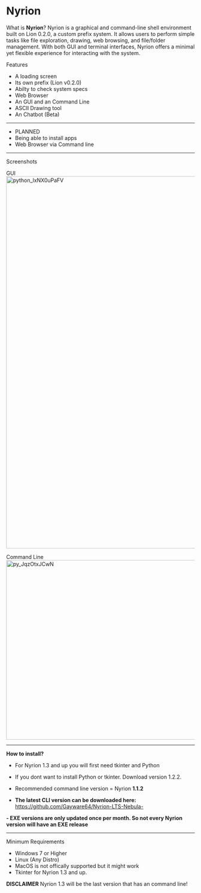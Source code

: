 # Nyrion
What is **Nyrion**?
Nyrion is a graphical and command-line shell environment built on Lion 0.2.0, a custom prefix system. It allows users to perform simple tasks like file exploration, drawing, web browsing, and file/folder management. With both GUI and terminal interfaces, Nyrion offers a minimal yet flexible experience for interacting with the system.


Features
- A loading screen
- Its own prefix (Lion v0.2.0)
- Abilty to check system specs 
- Web Browser
- An GUI and an Command Line
- ASCII Drawing tool
- An Chatbot (Beta)

---

- PLANNED
- Being able to install apps
- Web Browser via Command line

---
Screenshots

GUI
<img width="1881" height="995" alt="python_lxNX0uPaFV" src="https://github.com/user-attachments/assets/be8cef51-d276-44c7-87f6-5393fa3929ef" />

Command Line
<img width="960" height="480" alt="py_JqzOtxJCwN" src="https://github.com/user-attachments/assets/2cf6339c-7546-444a-b327-b3164e5a8e45" />

---
**How to install?**

- For Nyrion 1.3 and up you will first need tkinter and Python

- If you dont want to install Python or tkinter. Download version 1.2.2.

- Recommended command line version = Nyrion **1.1.2**

- **The latest CLI version can be downloaded here:**
https://github.com/Gayware64/Nyrion-LTS-Nebula-

**- EXE versions are only updated once per month. So not every Nyrion version will have an EXE release**


---

 Minimum Requirements
- Windows 7 or Higher
- Linux (Any Distro)
- MacOS is not offically supported but it might work
- Tkinter for Nyrion 1.3 and up.

**DISCLAIMER**
Nyrion 1.3 will be the last version that has an command line!


